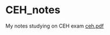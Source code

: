 # CEH_notes
My notes studying on CEH exam
[ceh.pdf](https://github.com/Robertsudo/CEH_notes/files/8032348/ceh.pdf)
